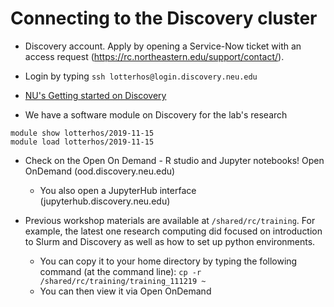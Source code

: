 # Connecting to the Discovery cluster

* Discovery account. Apply by opening a Service-Now ticket with an access request (https://rc.northeastern.edu/support/contact/).

* Login by typing `ssh lotterhos@login.discovery.neu.edu`

* [NU's Getting started on Discovery](https://cpb-us-w2.wpmucdn.com/express.northeastern.edu/dist/1/43/files/2019/08/GettingStartedGuide-1.pdf)

* We have a software module on Discovery for the lab's research
```
module show lotterhos/2019-11-15
module load lotterhos/2019-11-15
```

* Check on the Open On Demand - R studio and Jupyter notebooks! Open OnDemand (ood.discovery.neu.edu)
  * You also open a JupyterHub interface (jupyterhub.discovery.neu.edu)

* Previous workshop materials are available at `/shared/rc/training`. For example, the latest one research computing did focused on introduction to Slurm and Discovery as well as how to set up python environments. 
  * You can copy it to your home directory by typing the following command (at the command line): `cp -r /shared/rc/training/training_111219 ~`
  * You can then view it via Open OnDemand

